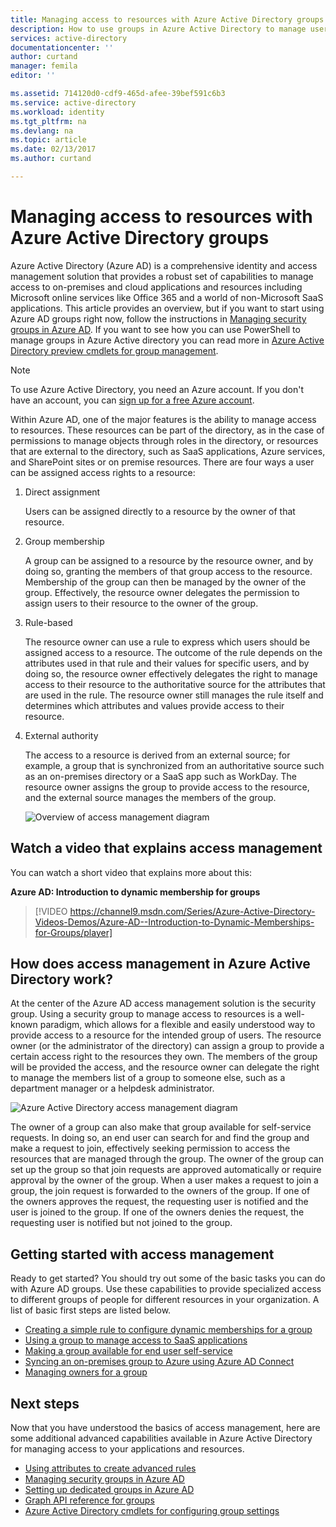 ```yaml
---
title: Managing access to resources with Azure Active Directory groups| Microsoft Docs
description: How to use groups in Azure Active Directory to manage user access to on-premises and cloud applications and resources.
services: active-directory
documentationcenter: ''
author: curtand
manager: femila
editor: ''

ms.assetid: 714120d0-cdf9-465d-afee-39bef591c6b3
ms.service: active-directory
ms.workload: identity
ms.tgt_pltfrm: na
ms.devlang: na
ms.topic: article
ms.date: 02/13/2017
ms.author: curtand

---
```

# Managing access to resources with Azure Active Directory groups
Azure Active Directory (Azure AD) is a comprehensive identity and access management solution that provides a robust set of capabilities to manage access to on-premises and cloud applications and resources including Microsoft online services like Office 365 and a world of non-Microsoft SaaS applications. This article provides an overview, but if you want to start using Azure AD groups right now, follow the instructions in [Managing security groups in Azure AD](active-directory-accessmanagement-manage-groups.md). If you want to see how you can use PowerShell to manage groups in Azure Active directory you can read more in [Azure Active Directory preview cmdlets for group management](active-directory-accessmanagement-groups-settings-v2-cmdlets.md).

> [!NOTE]
> To use Azure Active Directory, you need an Azure account. If you don't have an account, you can [sign up for a free Azure account](https://azure.microsoft.com/pricing/free-trial/).
>
>

Within Azure AD, one of the major features is the ability to manage access to resources. These resources can be part of the directory, as in the case of permissions to manage objects through roles in the directory, or resources that are external to the directory, such as SaaS applications, Azure services, and SharePoint sites or on premise resources. There are four ways a user can be assigned access rights to a resource:

1. Direct assignment

    Users can be assigned directly to a resource by the owner of that resource.
2. Group membership

    A group can be assigned to a resource by the resource owner, and by doing so, granting the members of that group access to the resource. Membership of the group can then be managed by the owner of the group. Effectively, the resource owner delegates the permission to assign users to their resource to the owner of the group.
3. Rule-based

    The resource owner can use a rule to express which users should be assigned access to a resource. The outcome of the rule depends on the attributes used in that rule and their values for specific users, and by doing so, the resource owner effectively delegates the right to manage access to their resource to the authoritative source for the attributes that are used in the rule. The resource owner still manages the rule itself and determines which attributes and values provide access to their resource.
4. External authority

    The access to a resource is derived from an external source; for example, a group that is synchronized from an authoritative source such as an on-premises directory or a SaaS app such as WorkDay. The resource owner assigns the group to provide access to the resource, and the external source manages the members of the group.

   ![Overview of access management diagram](./media/active-directory-access-management-groups/access-management-overview.png)

## Watch a video that explains access management
You can watch a short video that explains more about this:

**Azure AD: Introduction to dynamic membership for groups**

> [!VIDEO https://channel9.msdn.com/Series/Azure-Active-Directory-Videos-Demos/Azure-AD--Introduction-to-Dynamic-Memberships-for-Groups/player]
>
>

## How does access management in Azure Active Directory work?
At the center of the Azure AD access management solution is the security group. Using a security group to manage access to resources is a well-known paradigm, which allows for a flexible and easily understood way to provide access to a resource for the intended group of users. The resource owner (or the administrator of the directory) can assign a group to provide a certain access right to the resources they own. The members of the group will be provided the access, and the resource owner can delegate the right to manage the members list of a group to someone else, such as a department manager or a helpdesk administrator.

![Azure Active Directory access management diagram](./media/active-directory-access-management-groups/active-directory-access-management-works.png)

The owner of a group can also make that group available for self-service requests. In doing so, an end user can search for and find the group and make a request to join, effectively seeking permission to access the resources that are managed through the group. The owner of the group can set up the group so that join requests are approved automatically or require approval by the owner of the group. When a user makes a request to join a group, the join request is forwarded to the owners of the group. If one of the owners approves the request, the requesting user is notified and the user is joined to the group. If one of the owners denies the request, the requesting user is notified but not joined to the group.

## Getting started with access management
Ready to get started? You should try out some of the basic tasks you can do with Azure AD groups. Use these capabilities to provide specialized access to different groups of people for different resources in your organization. A list of basic first steps are listed below.

* [Creating a simple rule to configure dynamic memberships for a group](active-directory-accessmanagement-manage-groups.md#how-can-i-manage-the-membership-of-a-group-dynamically)
* [Using a group to manage access to SaaS applications](active-directory-accessmanagement-group-saasapps.md)
* [Making a group available for end user self-service](active-directory-accessmanagement-self-service-group-management.md)
* [Syncing an on-premises group to Azure using Azure AD Connect](active-directory-aadconnect.md)
* [Managing owners for a group](active-directory-accessmanagement-managing-group-owners.md)

## Next steps
Now that you have understood the basics of access management, here are some additional advanced capabilities available in Azure Active Directory for managing access to your applications and resources.

* [Using attributes to create advanced rules](active-directory-accessmanagement-groups-with-advanced-rules.md)
* [Managing security groups in Azure AD](active-directory-accessmanagement-manage-groups.md)
* [Setting up dedicated groups in Azure AD](active-directory-accessmanagement-dedicated-groups.md)
* [Graph API reference for groups](https://msdn.microsoft.com/Library/Azure/Ad/Graph/api/groups-operations#GroupFunctions)
* [Azure Active Directory cmdlets for configuring group settings](active-directory-accessmanagement-groups-settings-cmdlets.md)
